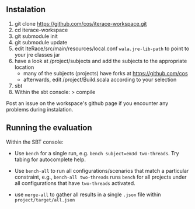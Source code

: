 ## Instalation

1. git clone https://github.com/cos/iterace-workspace.git
2. cd iterace-workspace
3. git submodule init
4. git submodule update
5. edit IteRace/src/main/resources/local.conf `wala.jre-lib-path` to point to your jre classes jar
6. have a look at /project/subjects and add the subjects to the appropriate location
   - many of the subjects (projects) have forks at https://github.com/cos
   - afterwards, edit /project/Build.scala according to your selection
6. sbt
7. Within the sbt console: > compile

Post an issue on the workspace's github page if you encounter any problems during instalation.

## Running the evaluation

Within the SBT console:

* Use `bench` for a single run, e.g. `bench subject=em3d two-threads`. Try tabing for autocomplete help.
 
* Use `bench-all` to run all configurations/scenarios that match a particular constraint, e.g., `bench-all two-threads` runs `bench` for all projects under all configurations that have `two-threads` activated. 

* use `merge-all` to gather all results in a single `.json` file within `project/target/all.json`
